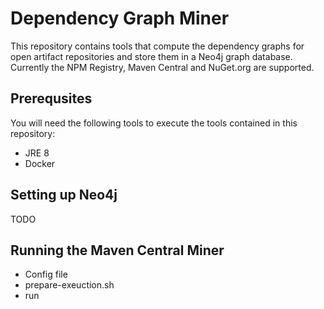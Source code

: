 # Dependency Graph Miner
This repository contains tools that compute the dependency graphs for open artifact repositories and store them in a Neo4j graph database. Currently the NPM Registry, Maven Central and NuGet.org are supported.

## Prerequsites
You will need the following tools to execute the tools contained in this repository:
* JRE 8
* Docker

## Setting up Neo4j
TODO

## Running the Maven Central Miner
* Config file
* prepare-exeuction.sh
* run
